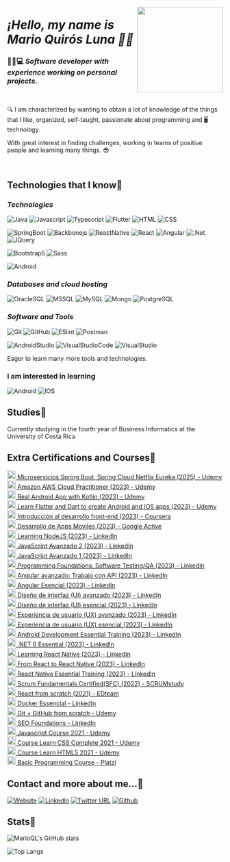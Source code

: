 <p align="center" width="300">
   <a src="https://marioql-dev.vercel.app/"><img align="right" width="200" src="https://user-images.githubusercontent.com/37676736/147899698-b0b4fff2-e816-42b9-9be7-ffcc58acdee0.jpg" /></a>
   <em><h1 align="left">¡Hello, my name is Mario Quirós Luna 👋🤓</h1></em>
</p>

### 🧑🏻💻 *Software developer with experience working on personal projects.* 

</br>

🔍 I am characterized by wanting to obtain a lot of knowledge of the things that I like, organized, self-taught, passionate about programming and 🖥️ technology.

With great interest in finding challenges, working in teams of positive people and learning many things. 😎

</br>

## Technologies that I know📖

### *Technologies*

![Java](https://custom-icon-badges.herokuapp.com/badge/-Java-%23007396?style=flat&logo=java&logoColor=white&labelColor=111)
![Javascript](https://custom-icon-badges.herokuapp.com/badge/-JavaScript-%23F7DF1E?style=flat&logo=javascript&logoColor=white&labelColor=111)
![Typescript](https://custom-icon-badges.herokuapp.com/badge/-Typescript-%23007acc?style=flat&logo=typescript&logoColor=white&labelColor=111)
![Flutter](https://custom-icon-badges.herokuapp.com/badge/-Flutter-%23042B59?style=flat&logo=flutter&logoColor=white&labelColor=111) 
![HTML](https://custom-icon-badges.herokuapp.com/badge/-HTML-%23E34F26?style=flat&logo=html5&logoColor=white&labelColor=111)
![CSS](https://custom-icon-badges.herokuapp.com/badge/-CSS-%231572b6?style=flat&logo=css3&logoColor=white&labelColor=111)

![SpringBoot](https://custom-icon-badges.herokuapp.com/badge/-SpringBoot-%236db33f?style=flat&logo=springboot&logoColor=white&labelColor=111) 
![Backbonejs](https://custom-icon-badges.herokuapp.com/badge/-BackboneJs-%23F7DF1E?style=flat&logo=backbone.js&logoColor=white&labelColor=111) 
![ReactNative](https://custom-icon-badges.herokuapp.com/badge/-ReactNative-%2361DAFB?style=flat&logo=react&logoColor=white&labelColor=111)
![React](https://custom-icon-badges.herokuapp.com/badge/-React-%2361DAFB?style=flat&logo=react&logoColor=white&labelColor=111)
![Angular](https://custom-icon-badges.herokuapp.com/badge/-Angular-%23DD0031?style=flat&logo=angular&logoColor=white&labelColor=111)
![.Net](https://custom-icon-badges.herokuapp.com/badge/-.NET-%23512BD4?style=flat&logo=.NET&logoColor=white&labelColor=111)
![JQuery](https://custom-icon-badges.herokuapp.com/badge/-JQuery-%230769AD?style=flat&logo=jQuery&logoColor=white&labelColor=111)

![Bootstrap5](https://custom-icon-badges.herokuapp.com/badge/-Bootstrap5-%237952B3?style=flat&logo=bootstrap&logoColor=white&labelColor=111)
![Sass](https://custom-icon-badges.herokuapp.com/badge/-Sass-%23CC6699?style=flat&logo=sass&logoColor=white&labelColor=111)

![Android](https://custom-icon-badges.herokuapp.com/badge/-Android-%233DDC84?style=flat&logo=Android&logoColor=white&labelColor=111)

### *Databases and cloud hosting*
![OracleSQL](https://custom-icon-badges.herokuapp.com/badge/-OracleSQL-%23F05032?style=flat&logo=oraclesql&logoColor=white&labelColor=111)
![MSSQL](https://custom-icon-badges.herokuapp.com/badge/-MSSQL-%23CC2927?style=flat&logo=MicrosoftSQLServer&logoColor=white&labelColor=111)
![MySQL](https://custom-icon-badges.herokuapp.com/badge/-MySQL-%234479A1?style=flat&logo=mysql&logoColor=white&labelColor=111)
![Mongo](https://custom-icon-badges.herokuapp.com/badge/-Mongo-%2347A248?style=flat&logo=mongodb&logoColor=white&labelColor=111)
![PostgreSQL](https://custom-icon-badges.herokuapp.com/badge/-PostgreSQL-%234169E1?style=flat&logo=PostgreSQL&logoColor=white&labelColor=111)

### *Software and Tools*
![Git](https://custom-icon-badges.herokuapp.com/badge/-Git-%23F05032?style=flat&logo=git&logoColor=white&labelColor=111)
![GitHub](https://custom-icon-badges.herokuapp.com/badge/-GitHub-%23181717?style=flat&logo=github&logoColor=white&labelColor=111)
![ESlint](https://custom-icon-badges.herokuapp.com/badge/-ESlint-%234B32C3?style=flat&logo=ESlint&logoColor=white&labelColor=111)
![Postman](https://custom-icon-badges.herokuapp.com/badge/-Postman-%23FF6C37?style=flat&logo=Postman&logoColor=white&labelColor=111)

![AndroidStudio](https://custom-icon-badges.herokuapp.com/badge/-AndroidStudio-%233DDC84?style=flat&logo=AndroidStudio&logoColor=white&labelColor=111)
![VisualStudioCode](https://custom-icon-badges.herokuapp.com/badge/-VisualStudioCode-%23007ACC?style=flat&logo=VisualStudioCode&logoColor=white&labelColor=111)
![VisualStudio](https://custom-icon-badges.herokuapp.com/badge/-VisualStudio-%235C2D91?style=flat&logo=VisualStudio&logoColor=white&labelColor=111)

Eager to learn many more tools and technologies.

### I am interested in learning
![Android](https://custom-icon-badges.herokuapp.com/badge/-Android-%233DDC84?style=flat&logo=Android&logoColor=white&labelColor=111)
![IOS](https://custom-icon-badges.herokuapp.com/badge/-IOS-%23FFFFFF?style=flat&logo=IOS&logoColor=white&labelColor=111)

## Studies📘
Currently studying in the fourth year of Business Informatics at the University of Costa Rica

## Extra Certifications and Courses📝
<a href='https://www.udemy.com/certificate/UC-6dd368e6-9aa4-4c5a-80b9-16411cbefaa3/' target='_blank'>
  <img width='20px' src='https://res.cloudinary.com/dusx4zdpz/image/upload/v1638987539/portfolio/autodidact_ymsrlc.png' alt='Logo' />
   Microservicios Spring Boot, Spring Cloud Netflix Eureka (2025) - Udemy
</a>
</br>
<a href='https://www.udemy.com/certificate/UC-156a0478-df07-4fe6-8067-164327fa91df/' target='_blank'>
  <img width='20px' src='https://res.cloudinary.com/dusx4zdpz/image/upload/v1700336936/AWS_pcrwqo.jpg' alt='Logo' />
   Amazon AWS Cloud Practitioner (2023) - Udemy
</a>
</br>
<a href='https://www.udemy.com/certificate/UC-82c11b1c-d1ff-4d26-ad12-158b48ca1c15/' target='_blank'>
  <img width='20px' src='https://res.cloudinary.com/dusx4zdpz/image/upload/v1678570423/portfolio/android_xvzuym.png' alt='Logo' />
   Real Android App with Kotlin (2023) - Udemy
</a>
</br>
<a href='https://www.udemy.com/certificate/UC-81884da0-6492-4a2f-bc8a-d63a2693dbd7/' target='_blank'>
  <img width='20px' src='https://res.cloudinary.com/dusx4zdpz/image/upload/v1699389705/portfolio/flutter_awlreq.png' alt='Logo' />
   Learn Flutter and Dart to create Android and IOS apps (2023) - Udemy
</a>
</br>
<a href='https://coursera.org/share/b79ba831134bbef23c36768ca071b9d4' target='_blank'>
  <img width='20px' src='https://res.cloudinary.com/dusx4zdpz/image/upload/v1638987539/portfolio/autodidact_ymsrlc.png' alt='Logo' />
   Introducción al desarrollo front-end (2023) - Coursera
</a>
</br>
<a href='https://www.linkedin.com/feed/update/urn:li:activity:7079924145114771456/' target='_blank'>
  <img width='20px' src='https://res.cloudinary.com/dusx4zdpz/image/upload/v1687985829/portfolio/chat_1_bv0r38.png' alt='Logo' />
   Desarrollo de Apps Moviles (2023) - Google Active
</a>
</br>
<a href='https://www.linkedin.com/learning/certificates/43b4733dd555a79fb0d6ae21617386106a6104889fb50f4dbce151604824ac11' target='_blank'>
  <img width='20px' src='https://res.cloudinary.com/dusx4zdpz/image/upload/v1638987539/portfolio/node_k24mps.png' alt='Logo' />
   Learning NodeJS (2023) - LinkedIn
</a>
</br>
<a href='https://www.linkedin.com/learning/certificates/281ff5851b6b2acb5a543d30f6486ac40c1f79183f301b4c68c6dd5123b4ead1' target='_blank'>
  <img width='20px' src='https://res.cloudinary.com/dusx4zdpz/image/upload/v1638987538/portfolio/js_l2gveb.png' alt='Logo' />
   JavaScript Avanzado 2 (2023) - LinkedIn
</a>
</br>
<a href='https://www.linkedin.com/learning/certificates/ad886dfa3df048956136ed5d9bc5293241fe979b7df235f0ac80d659830bb8da' target='_blank'>
  <img width='20px' src='https://res.cloudinary.com/dusx4zdpz/image/upload/v1638987538/portfolio/js_l2gveb.png' alt='Logo' />
   JavaScript Avanzado 1 (2023) - LinkedIn
</a>
</br>
<a href='https://www.linkedin.com/learning/certificates/3df063af6571230df5351e4a312adddbf0d99790f3e3ff2ada398bece5392cf8' target='_blank'>
  <img width='20px' src='https://res.cloudinary.com/dusx4zdpz/image/upload/v1680545610/test_fl5ist.png' alt='Logo' />
   Programming Foundations: Software Testing/QA (2023) - LinkedIn
</a>
</br>
<a href='https://www.linkedin.com/learning/certificates/4bfc9517e7f2d825ba25b848a743d6fb8299a6cbfa8f92f5126eb12e39799b52' target='_blank'>
  <img width='20px' src='https://res.cloudinary.com/dusx4zdpz/image/upload/v1679101252/portfolio/angular_qmv8sr.png' alt='Logo' />
   Angular avanzado: Trabajo con API (2023) - LinkedIn
</a>
</br>
<a href='https://www.linkedin.com/learning/certificates/6e866d93fdceaf6322aac5228f3f65a843dcc1c4b541ee6e1e595e24852b1449' target='_blank'>
  <img width='20px' src='https://res.cloudinary.com/dusx4zdpz/image/upload/v1679101252/portfolio/angular_qmv8sr.png' alt='Logo' />
   Angular Esencial (2023) - LinkedIn
</a>
</br>
<a href='https://www.linkedin.com/learning/certificates/c2f36fc779843b38c7fea5b6cf596c7b0a4ff86a5855ff4d3c042f07cb3cdb5e' target='_blank'>
  <img width='20px' src='https://res.cloudinary.com/dusx4zdpz/image/upload/v1679071207/portfolio/ui_l1t5gm.png' alt='Logo' />
   Diseño de interfaz (UI) avanzado (2023) - LinkedIn
</a>
</br>
<a href='https://www.linkedin.com/learning/certificates/9800b3cbd63c4b331cb4f30ca512cb80c1733d5cad2dbc9f9e0a86a92c4e2f80' target='_blank'>
  <img width='20px' src='https://res.cloudinary.com/dusx4zdpz/image/upload/v1679071207/portfolio/ui_l1t5gm.png' alt='Logo' />
   Diseño de interfaz (UI) esencial (2023) - LinkedIn
</a>
</br>
<a href='https://www.linkedin.com/learning/certificates/c561ab5f17a55f30ad9faed81c267c36dd258f5930835417e45fefb5d7c6f0be' target='_blank'>
  <img width='20px' src='https://res.cloudinary.com/dusx4zdpz/image/upload/v1679071207/portfolio/ui_l1t5gm.png' alt='Logo' />
   Experiencia de usuario (UX) avanzado (2023) - LinkedIn
</a>
</br>
<a href='https://www.linkedin.com/learning/certificates/487353e56afdb160d5dc7fe89915adc618477f5b78e69c34ef9fa95bb7b19429' target='_blank'>
  <img width='20px' src='https://res.cloudinary.com/dusx4zdpz/image/upload/v1679071207/portfolio/ui_l1t5gm.png' alt='Logo' />
   Experiencia de usuario (UX) esencial (2023) - LinkedIn
</a>
</br>
<a href='https://www.linkedin.com/learning/certificates/c1e337f4e9da143364c0c35eb01e0a68a9e6fe596afbb058d6386d220d76a792' target='_blank'>
  <img width='20px' src='https://res.cloudinary.com/dusx4zdpz/image/upload/v1678570423/portfolio/android_xvzuym.png' alt='Logo' />
   Android Development Essential Training (2023) - LinkedIn
</a>
</br>
<a href='https://www.linkedin.com/learning/certificates/d04c60039a5d7f6e1571ec672a64d4b3b57366c6b7563ad0824a409805c92ec9' target='_blank'>
  <img width='20px' src='https://res.cloudinary.com/dusx4zdpz/image/upload/v1638987539/portfolio/NET_Core_jfsgq5.png' alt='Logo' />
   .NET 6 Essential (2023) - LinkedIn
</a>
</br>
<a href='https://www.linkedin.com/learning/certificates/f22e6a17f0ec7da94fc3dba56c708e5051ab559289a1b8e092576a980e22363c' target='_blank'>
  <img width='20px' src='https://res.cloudinary.com/dusx4zdpz/image/upload/v1638987539/portfolio/react_lriiap.png' alt='Logo' />
   Learning React Native (2023) - LinkedIn
</a>
</br>
<a href='https://www.linkedin.com/learning/certificates/257e170cd43075f93b99274f75c6a1cfec0c925a429f6160dcbfabf1f1210b5a' target='_blank'>
  <img width='20px' src='https://res.cloudinary.com/dusx4zdpz/image/upload/v1638987539/portfolio/react_lriiap.png' alt='Logo' />
   From React to React Native (2023) - LinkedIn
</a>
</br>
<a href='https://www.linkedin.com/learning/certificates/a87ec4e1c33f041f3fc8297fd9bb7c15a0c80b273616dec5c31ad9ea45430f89' target='_blank'>
  <img width='20px' src='https://res.cloudinary.com/dusx4zdpz/image/upload/v1638987539/portfolio/react_lriiap.png' alt='Logo' />
   React Native Essential Training (2023) - LinkedIn
</a>
</br>
<a href='https://www.scrumstudy.com/certification/verify?type=SFC&number=953368' target='_blank'>
  <img width='20px' src='https://res.cloudinary.com/dusx4zdpz/image/upload/v1638987538/portfolio/leadership_itxmy1.png' alt='Logo' />
   Scrum Fundamentals Certified(SFC) (2022) - SCRUMstudy
</a>
</br>
<a href='https://www.linkedin.com/feed/update/urn:li:activity:6880284512937357313/' target='_blank'>
  <img width='20px' src='https://res.cloudinary.com/dusx4zdpz/image/upload/v1638987539/portfolio/react_lriiap.png' alt='Logo' />
   React from scratch (2021) - EDteam
</a>
</br>
<a href='https://www.linkedin.com/learning/certificates/b4335aee084c1f0911b423e40714c6149e147ad2e6deb7161b8360a53a06df0d' target='_blank'>
  <img width='20px' src='https://res.cloudinary.com/dusx4zdpz/image/upload/v1638987539/portfolio/autodidact_ymsrlc.png' alt='Logo' />
   Docker Essencial - LinkedIn
</a>
</br>
<a href='https://www.udemy.com/certificate/UC-6b107b2e-f350-4afd-9359-55a4ab0efb2a/' target='_blank'>
  <img width='20px' src='https://res.cloudinary.com/dusx4zdpz/image/upload/v1639372535/portfolio/git_l7ljml.png' alt='Logo' />
   Git + GitHub from scratch - Udemy
</a>
</br>
<a href='https://www.linkedin.com/learning/certificates/779c0ad5a7747e969d1c06bf01a4bf9e024ec5b72a3d401aee422ff205b843ef?trk=share_certificate' target='_blank'>
   <img width='20px' src='https://res.cloudinary.com/dusx4zdpz/image/upload/v1638987538/portfolio/leadership_itxmy1.png' alt='Logo' />
   SEO Foundations - LinkedIn
</a>
</br>
<a href='https://www.udemy.com/certificate/UC-4ae12af7-c2ca-4a1b-b901-8c8c6ea2c984/' target='_blank'>
  <img width='20px' src='https://res.cloudinary.com/dusx4zdpz/image/upload/v1638987538/portfolio/js_l2gveb.png' alt='Logo' />
   Javascript Course 2021 - Udemy
</a>
</br>
<a href='https://www.udemy.com/certificate/UC-ce3c4ffa-f927-4f96-8234-9da3657a08c2/' target='_blank'>
  <img width='20px' src='https://res.cloudinary.com/dusx4zdpz/image/upload/v1638987538/portfolio/css-3_msdndh.png' alt='Logo' />
   Course Learn CSS Complete 2021 - Udemy
</a>
</br>
<a href='https://www.udemy.com/certificate/UC-bfeab77b-dfae-4aa3-8ccb-1102f40c6e22/' target='_blank'>
  <img width='20px' src='https://res.cloudinary.com/dusx4zdpz/image/upload/v1638987538/portfolio/html-5_d9vbhr.png' alt='Logo' />
   Course Learn HTML5 2021 - Udemy
</a>
</br>
<a href='https://platzi.com/p/mario-quiros/curso/1050-programacion-basica/diploma/detalle/' target='_blank'>
  <img width='20px' src='https://res.cloudinary.com/dusx4zdpz/image/upload/v1638987539/portfolio/autodidact_ymsrlc.png' alt='Logo' />
   Basic Programming Course - Platzi
</a>
   
## Contact and more about me...📧
[![Website](https://img.shields.io/website?label=Portfolio&up_color=%231E0A46&up_message=Mario%20Quiros%20Luna%20Dev&url=https%3A%2F%2Fmarioql-dev.vercel.app%2F)](https://marioql-dev.vercel.app/)
[![LinkedIn](https://custom-icon-badges.herokuapp.com/badge/-LinkedIn%20Mario%20Quirós%20Luna-%230A66C2?style=flat&logo=LinkedIn&logoColor=white&labelColor=111)](https://www.linkedin.com/in/mario-quir%C3%B3s-luna-dev-b99050206/)
[![Twitter URL](https://img.shields.io/twitter/url?label=Twitter%20%40MarioQuirosL&style=social&url=https%3A%2F%2Ftwitter.com%2FMarioQuirosL)](https://twitter.com/MarioQuirosL)
[![Github](https://img.shields.io/github/followers/MarioQuirosLuna?label=Github&style=social)](https://github.com/MarioQuirosLuna)

## Stats💯
![MarioQL's GitHub stats](https://github-readme-stats.vercel.app/api?username=MarioQuirosLuna&show_icons=true&theme=midnight-purple)

![Top Langs](https://github-readme-stats.vercel.app/api/top-langs/?username=MarioQuirosLuna&langs_count=20&theme=midnight-purple&layout=compact)
